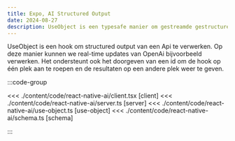 ```yaml
---
title: Expo, AI Structured Output
date: 2024-08-27
description: UseObject is een typesafe manier om gestreamde gestructureerde output in Expo te verwerken met de Hono RPC client
---
```


UseObject is een hook om structured output van een Api te verwerken. Op deze manier kunnen we real-time updates van OpenAi bijvoorbeeld verwerken.
Het ondersteunt ook het doorgeven van een id om de hook op één plek aan te roepen en de resultaten op een andere plek weer te geven.

:::code-group

<<< ./content/code/react-native-ai/client.tsx [client]
<<< ./content/code/react-native-ai/server.ts [server]
<<< ./content/code/react-native-ai/use-object.ts [use-object]
<<< ./content/code/react-native-ai/schema.ts [schema]

:::
